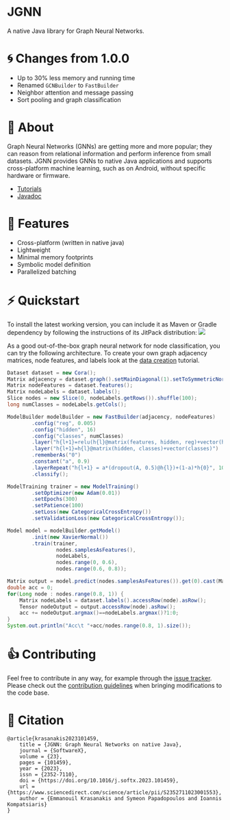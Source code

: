 # JGNN

A native Java library for Graph Neural Networks.

# :cyclone: Changes from 1.0.0

* Up to 30% less memory and running time
* Renamed `GCNBuilder` to `FastBuilder`
* Neighbor attention and message passing
* Sort pooling and graph classification

# :dart: About

Graph Neural Networks (GNNs) are getting more and more popular;
they can reason from relational information and perform inference from small datasets.
JGNN provides GNNs to native Java applications and supports cross-platform machine
learning, such as on Android, without specific hardware or firmware.

* [Tutorials](tutorials/README.md)
* [Javadoc](https://mklab-iti.github.io/JGNN/)

# :rocket: Features

* Cross-platform (written in native java)
* Lightweight
* Minimal memory footprints
* Symbolic model definition
* Parallelized batching

# :zap: Quickstart

To install the latest working version, you can include it as Maven or Gradle dependency by following the instructions of its JitPack distribution:
[![](https://jitpack.io/v/MKLab-ITI/JGNN.svg)](https://jitpack.io/#MKLab-ITI/JGNN)

As a good out-of-the-box graph neural network for node classification, you can try the 
following architecture. To create your own graph adjacency matrices,
node features, and labels look at the [data creation](tutorials/Data.md) tutorial.

```java
Dataset dataset = new Cora();
Matrix adjacency = dataset.graph().setMainDiagonal(1).setToSymmetricNormalization();
Matrix nodeFeatures = dataset.features();
Matrix nodeLabels = dataset.labels();
Slice nodes = new Slice(0, nodeLabels.getRows()).shuffle(100);
long numClasses = nodeLabels.getCols();

ModelBuilder modelBuilder = new FastBuilder(adjacency, nodeFeatures)
		.config("reg", 0.005)
		.config("hidden", 16)
		.config("classes", numClasses)
		.layer("h{l+1}=relu(h{l}@matrix(features, hidden, reg)+vector(hidden))")
		.layer("h{l+1}=h{l}@matrix(hidden, classes)+vector(classes)")
		.rememberAs("0")
		.constant("a", 0.9)
		.layerRepeat("h{l+1} = a*(dropout(A, 0.5)@h{l})+(1-a)*h{0}", 10)
		.classify();

ModelTraining trainer = new ModelTraining()
		.setOptimizer(new Adam(0.01))
		.setEpochs(300)
		.setPatience(100)
		.setLoss(new CategoricalCrossEntropy())
		.setValidationLoss(new CategoricalCrossEntropy());

Model model = modelBuilder.getModel()
		.init(new XavierNormal())
		.train(trainer,
				nodes.samplesAsFeatures(), 
				nodeLabels, 
				nodes.range(0, 0.6), 
				nodes.range(0.6, 0.8));

Matrix output = model.predict(nodes.samplesAsFeatures()).get(0).cast(Matrix.class);
double acc = 0;
for(Long node : nodes.range(0.8, 1)) {
	Matrix nodeLabels = dataset.labels().accessRow(node).asRow();
	Tensor nodeOutput = output.accessRow(node).asRow();
	acc += nodeOutput.argmax()==nodeLabels.argmax()?1:0;
}
System.out.println("Acc\t "+acc/nodes.range(0.8, 1).size());
```

# :thumbsup: Contributing

Feel free to contribute in any way, for example through the [issue tracker](https://github.com/MKLab-ITI/JGNN/issues).
Please check out the [contribution guidelines](CONTRIBUTING.md) 
when bringing modifications to the code base.
 
# :notebook: Citation

```
@article{krasanakis2023101459,
	title = {JGNN: Graph Neural Networks on native Java},
	journal = {SoftwareX},
	volume = {23},
	pages = {101459},
	year = {2023},
	issn = {2352-7110},
	doi = {https://doi.org/10.1016/j.softx.2023.101459},
	url = {https://www.sciencedirect.com/science/article/pii/S2352711023001553},
	author = {Emmanouil Krasanakis and Symeon Papadopoulos and Ioannis Kompatsiaris}
}
```
